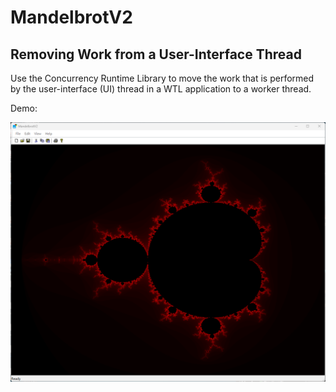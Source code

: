# MandelbrotV2

## Removing Work from a User-Interface Thread

Use the Concurrency Runtime Library to move the work that is performed by the user-interface (UI) thread in a WTL application to a worker thread.

Demo:

![Mandelbrot](./Mandelbrot.png)
